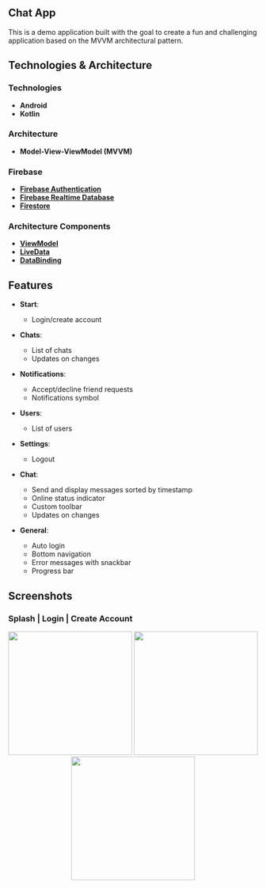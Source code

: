 ## **Chat App**
This is a demo application built with the goal to create a fun and challenging application based on the MVVM architectural pattern.
## Technologies & Architecture
### Technologies
- **Android**
- **Kotlin**
### Architecture
- **Model-View-ViewModel (MVVM)**
### Firebase
- **[Firebase Authentication](https://firebase.google.com/docs/auth)**
- **[Firebase Realtime Database](https://firebase.google.com/docs/database)**
- **[Firestore](https://firebase.google.com/docs/firestore)**
### Architecture Components
- **[ViewModel](https://developer.android.com/topic/libraries/architecture/viewmodel)**
- **[LiveData](https://developer.android.com/topic/libraries/architecture/livedata)**
- **[DataBinding](https://developer.android.com/topic/libraries/data-binding)**
  
## Features

- **Start**: 
  - Login/create account

- **Chats**: 
  - List of chats
  - Updates on changes

- **Notifications**: 
  - Accept/decline friend requests
  - Notifications symbol

- **Users**: 
  - List of users

- **Settings**: 
  - Logout

- **Chat**: 
  - Send and display messages sorted by timestamp
  - Online status indicator
  - Custom toolbar
  - Updates on changes

- **General**: 
  - Auto login
  - Bottom navigation
  - Error messages with snackbar
  - Progress bar

## Screenshots
### Splash | Login | Create Account
<p align="center">
  <img src="https://github.com/user-attachments/assets/c01252f2-71e0-4d17-a7f8-edf2b381182d" width="250" />
  <img src="https://github.com/user-attachments/assets/5e528b7b-23ee-4ad3-955c-ce3ac5e2f913" width="250" />
  <img src="https://github.com/user-attachments/assets/543be4e2-8d35-4b3c-97c7-3a7024dca31f" width="250" />
</p>
